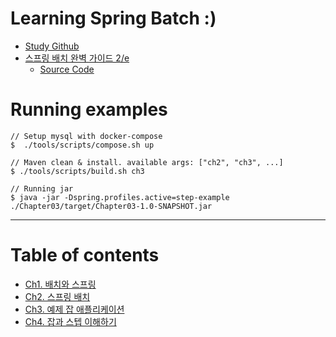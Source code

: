 # Learning Spring Batch :)  

- [Study Github](https://github.com/Meet-Coder-Study/book-spring-batch)
- [스프링 배치 완벽 가이드 2/e](https://book.naver.com/bookdb/book_detail.nhn?bid=18990242)  
  - [Source Code](https://github.com/AcornPublishing/definitive-spring-batch)  

# Running examples  

```shell
// Setup mysql with docker-compose
$  ./tools/scripts/compose.sh up

// Maven clean & install. available args: ["ch2", "ch3", ...]
$ ./tools/scripts/build.sh ch3

// Running jar
$ java -jar -Dspring.profiles.active=step-example ./Chapter03/target/Chapter03-1.0-SNAPSHOT.jar 
```

---  

# Table of contents  

- [Ch1. 배치와 스프링](./01_배치와_스프링.md)  
- [Ch2. 스프링 배치](./02_스프링_배치.md)  
- [Ch3. 예제 잡 애플리케이션](./03_예제_잡_애플리케이션.md)  
- [Ch4. 잡과 스텝 이해하기](./04_잡과_스텝_이해하기.md)








